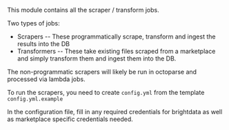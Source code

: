 This module contains all the scraper / transform jobs.

Two types of jobs:
- Scrapers -- These programmatically scrape, transform and ingest the results into the DB
- Transformers -- These take existing files scraped from a marketplace and simply transform them and ingest them into the DB.

The non-programmatic scrapers will likely be run in octoparse and processed via lambda jobs. 



To run the scrapers, you need to create `config.yml` from the template `config.yml.example`

In the configuration file, fill in any required credentials for brightdata as well as marketplace specific credentials needed.



